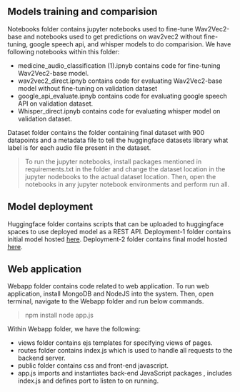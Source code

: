  ## Models training and comparision
 Notebooks folder contains jupyter notebooks used to fine-tune Wav2Vec2-base and notebooks used to get predictions on wav2vec2 without fine-tuning, google speech api, and whisper models to do comparision. We have following notebooks within this folder:
 * medicine_audio_classification (1).ipnyb contains code for fine-tuning Wav2Vec2-base model.
 * wav2vec2_direct.ipnyb contains code for evaluating Wav2Vec2-base model without fine-tuning on validation dataset
 * google_api_evaluate.ipnyb contains code for evaluating google speech API on validation dataset.
 * Whisper_direct.ipnyb contains code for evaluating whisper model on validation dataset.
 
 Dataset folder contains the folder containing final dataset with 900 datapoints and a metadata file to tell the huggingface datasets library what label is for each audio file present in the dataset.
> To run the jupyter notebooks, install packages mentioned in requirements.txt in the folder and change the dataset location in the jupyter nodebooks to the actual dataset location. Then, open the notebooks in any jupyter notebook environments and perform run all.


## Model deployment
Huggingface folder contains scripts that can be uploaded to huggingface spaces to use deployed model as a REST API. Deployment-1 folder contains initial model hosted [here](https://huggingface.co/spaces/santhosh-4000/medicine-name-ASR-prototype). Deployment-2 folder contains final model hosted [here](https://huggingface.co/spaces/santhosh-4000/medicine_ASR_Prototype).


## Web application
Webapp folder contains code related to web application. To run web application, install MongoDB and NodeJS into the system. Then, open terminal, navigate to the Webapp folder and run below commands.
> npm install
node app.js

Within Webapp folder, we have the following:
* views folder contains ejs templates for specifying views of pages. 
* routes folder contains index.js which is used to handle all requests to the backend server.
* public folder contains css and front-end javascript.
* app.js imports and instantiates back-end JavaScript packages , includes index.js and defines port to listen to on running.
